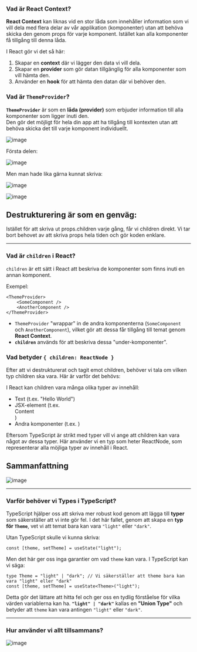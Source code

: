 


### **Vad är React Context?**

**React Context** kan liknas vid en stor låda som innehåller information som vi vill dela med flera delar av vår applikation 
(komponenter) utan att behöva skicka den genom props för varje komponent. Istället kan alla komponenter få tillgång till
denna låda. 

I React gör vi det så här:
1. Skapar en **context** där vi lägger den data vi vill dela.
2. Skapar en **provider** som gör datan tillgänglig för alla komponenter som vill hämta den. 
3. Använder en **hook** för att hämta den datan där vi behöver den.

### **Vad är `ThemeProvider`?**

**`ThemeProvider`** är som en **låda (provider)** som erbjuder information till alla komponenter som ligger inuti den.  
Den gör det möjligt för hela din app att ha tillgång till kontexten utan att behöva skicka det till varje komponent individuellt.

![image](https://github.com/user-attachments/assets/3799713d-fdd3-4d9b-9e15-fdcede8929e0)

Första delen:

![image](https://github.com/user-attachments/assets/96969f0e-5600-4168-acf5-df8a24930634)

Men man hade lika gärna kunnat skriva: 

![image](https://github.com/user-attachments/assets/dacaf3f4-4078-4fc8-b186-606098c84ee5)

![image](https://github.com/user-attachments/assets/db304f98-2bcf-4561-b36c-e8018817eab0)

## Destrukturering är som en genväg:
Istället för att skriva ut props.children varje gång, får vi children direkt.
Vi tar bort behovet av att skriva props hela tiden och gör koden enklare.

--- 
### **Vad är `children` i React?**

`children` är ett sätt i React att beskriva de komponenter som finns inuti en annan komponent. 

Exempel:
```tsx
<ThemeProvider>
    <SomeComponent />
    <AnotherComponent />
</ThemeProvider>
```

- `ThemeProvider` "wrappar" in de andra komponenterna (`SomeComponent` och `AnotherComponent`), vilket gör att dessa får tillgång till temat genom **React Context**.
- **`children`** används för att beskriva dessa "under-komponenter".

### Vad betyder ``` { children: ReactNode } ```
Efter att vi destrukturerat och tagit emot children, behöver vi tala om vilken typ children ska vara. Här är varför det behövs:

I React kan children vara många olika typer av innehåll:

- Text (t.ex. "Hello World")
- JSX-element (t.ex. <div>Content</div>)
- Andra komponenter (t.ex. <SomeComponent />)

Eftersom TypeScript är strikt med typer vill vi ange att children kan vara något av dessa typer. Här använder vi en typ som heter ReactNode,
 som representerar alla möjliga typer av innehåll i React.

## Sammanfattning

![image](https://github.com/user-attachments/assets/b29b8cd8-b196-4dbd-9bdb-38a1dda688cc)

---

### **Varför behöver vi Types i TypeScript?**

TypeScript hjälper oss att skriva mer robust kod genom att lägga till **typer** som säkerställer att vi inte gör fel. I det här fallet, genom att skapa en **typ för `Theme`**, vet vi att temat bara kan vara `"light"` eller `"dark"`. 

Utan TypeScript skulle vi kunna skriva:
```tsx
const [theme, setTheme] = useState("light");
```

Men det här ger oss inga garantier om vad `theme` kan vara. I TypeScript kan vi säga:
```tsx
type Theme = "light" | "dark"; // Vi säkerställer att theme bara kan vara "light" eller "dark"
const [theme, setTheme] = useState<Theme>("light");
```

Detta gör det lättare att hitta fel och ger oss en tydlig förståelse för vilka värden variablerna kan ha. **`"light" | "dark"`** kallas en **"Union Type"** och betyder att `theme` kan vara antingen `"light"` eller `"dark"`.

---

### **Hur använder vi allt tillsammans?**

![image](https://github.com/user-attachments/assets/6f048650-fd0b-4f3b-bbde-cc3c32476304)


